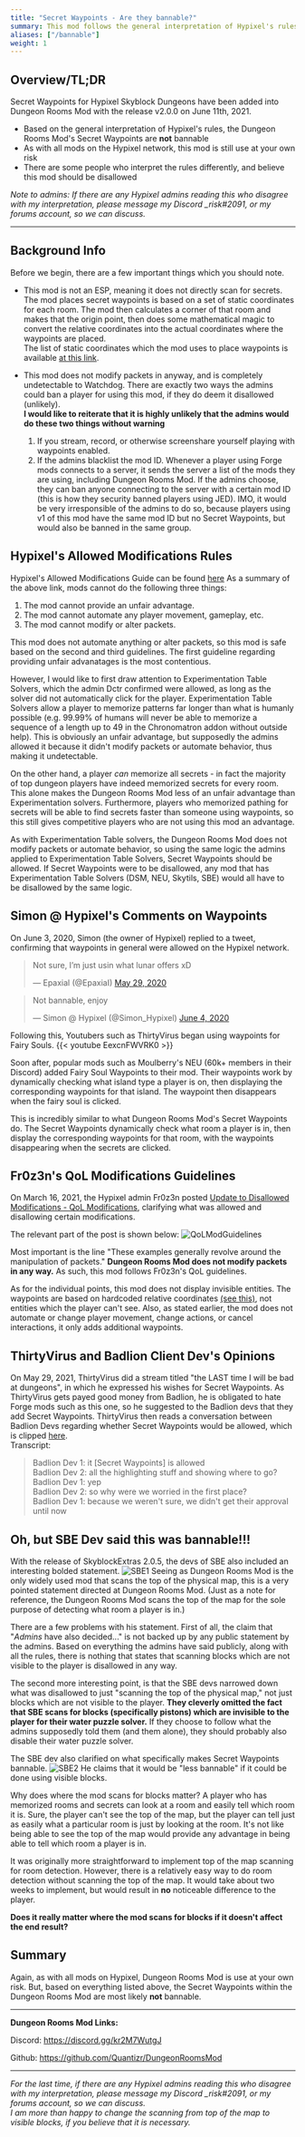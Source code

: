 ```yaml
---
title: "Secret Waypoints - Are they bannable?"
summary: This mod follows the general interpretation of Hypixel's rules, and is most likely **not bannable** but as with all mods, it is use at your own risk. More details in full post.
aliases: ["/bannable"]
weight: 1
---
```


## Overview/TL;DR
 Secret Waypoints for Hypixel Skyblock Dungeons have been added into Dungeon Rooms Mod with the release v2.0.0 on June 11th, 2021.
 - Based on the general interpretation of Hypixel's rules, the Dungeon Rooms Mod's Secret Waypoints are **not** bannable
 - As with all mods on the Hypixel network, this mod is still use at your own risk
 - There are some people who interpret the rules differently, and believe this mod should be disallowed
 
 _Note to admins: If there are any Hypixel admins reading this who disagree with my interpretation, please message my Discord \_risk#2091, or my forums account, so we can discuss._

---

## Background Info
 Before we begin, there are a few important things which you should note. 

 - This mod is not an ESP, meaning it does not directly scan for secrets. The mod places secret waypoints is based on a set of static coordinates for each room. The mod then calculates a corner of that room and makes that the origin point, then does some mathematical magic to convert the relative coordinates into the actual coordinates where the waypoints are placed.  
 The list of static coordinates which the mod uses to place waypoints is available [at this link](https://github.com/Quantizr/DungeonRoomsMod/blob/main/src/main/resources/assets/dungeonrooms/secretlocations.json).

 - This mod does not modify packets in anyway, and is completely undetectable to Watchdog. There are exactly two ways the admins could ban a player for using this mod, if they do deem it disallowed (unlikely).  
 **I would like to reiterate that it is highly unlikely that the admins would do these two things without warning**
   1. If you stream, record, or otherwise screenshare yourself playing with waypoints enabled.
   2. If the admins blacklist the mod ID. Whenever a player using Forge mods connects to a server, it sends the server a list of the mods they are using, including Dungeon Rooms Mod. If the admins choose, they can ban anyone connecting to the server with a certain mod ID (this is how they security banned players using JED). IMO, it would be very irresponsible of the admins to do so, because players using v1 of this mod have the same mod ID but no Secret Waypoints, but would also be banned in the same group.  



## Hypixel's Allowed Modifications Rules

 Hypixel's Allowed Modifications Guide can be found [here](https://hypixel.net/threads/guide-allowed-modifications.345453/)
 As a summary of the above link, mods cannot do the following three things:
 1. The mod cannot provide an unfair advantage.
 2. The mod cannot automate any player movement, gameplay, etc.
 3. The mod cannot modify or alter packets.

 This mod does not automate anything or alter packets, so this mod is safe based on the second and third guidelines. The first guideline regarding providing unfair advanatages is the most contentious. 

 However, I would like to first draw attention to Experimentation Table Solvers, which the admin Dctr confirmed were allowed, as long as the solver did not automatically click for the player. Experimentation Table Solvers allow a player to memorize patterns far longer than what is humanly possible (e.g. 99.99% of humans will never be able to memorize a sequence of a length up to 49 in the Chronomatron addon without outside help). This is obviously an unfair advantage, but supposedly the admins allowed it because it didn't modify packets or automate behavior, thus making it undetectable.

 On the other hand, a player _can_ memorize all secrets - in fact the majority of top dungeon players have indeed memorized secrets for every room. This alone makes the Dungeon Rooms Mod less of an unfair advantage than Experimentation solvers. Furthermore, players who memorized pathing for secrets will be able to find secrets faster than someone using waypoints, so this still gives competitive players who are not using this mod an advantage.

 As with Experimentation Table solvers, the Dungeon Rooms Mod does not modify packets or automate behavior, so using the same logic the admins applied to Experimentation Table Solvers, Secret Waypoints should be allowed. If Secret Waypoints were to be disallowed, any mod that has Experimentation Table Solvers (DSM, NEU, Skytils, SBE) would all have to be disallowed by the same logic.



## Simon @ Hypixel's Comments on Waypoints
  On June 3, 2020, Simon (the owner of Hypixel) replied to a tweet, confirming that waypoints in general were allowed on the Hypixel network.
  <blockquote class="twitter-tweet"><p lang="en" dir="ltr">Not sure, I’m just usin what lunar offers xD</p>&mdash; Epaxial (@EpaxiaI) <a href="https://twitter.com/EpaxiaI/status/1266206713864224768?ref_src=twsrc%5Etfw">May 29, 2020</a></blockquote><blockquote class="twitter-tweet"><p lang="en" dir="ltr">Not bannable, enjoy</p>&mdash; Simon @ Hypixel (@Simon_Hypixel) <a href="https://twitter.com/Simon_Hypixel/status/1268370720528138240?ref_src=twsrc%5Etfw">June 4, 2020</a></blockquote> <script async src="https://platform.twitter.com/widgets.js" charset="utf-8"></script>
 
 Following this, Youtubers such as ThirtyVirus began using waypoints for Fairy Souls.
 {{< youtube EexcnFWVRK0 >}}

 Soon after, popular mods such as Moulberry's NEU (60k+ members in their Discord) added Fairy Soul Waypoints to their mod. Their waypoints work by dynamically checking what island type a player is on, then displaying the corresponding waypoints for that island. The waypoint then disappears when the fairy soul is clicked. 

 This is incredibly similar to what Dungeon Rooms Mod's Secret Waypoints do. The Secret Waypoints dynamically check what room a player is in, then display the corresponding waypoints for that room, with the waypoints disappearing when the secrets are clicked.



## Fr0z3n's QoL Modifications Guidelines
 On March 16, 2021, the Hypixel admin Fr0z3n posted [Update to Disallowed Modifications - QoL Modifications](https://hypixel.net/threads/update-to-disallowed-modifications-qol-modifications.4043482/), clarifying what was allowed and disallowing certain modifications.

 The relevant part of the post is shown below:
 ![QoLModGuidelines](images/QoLModGuidelines.jpg)
 
 Most important is the line "These examples generally revolve around the manipulation of packets." **Dungeon Rooms Mod does not modify packets in any way.** As such, this mod follows Fr0z3n's QoL guidelines. 

 As for the individual points, this mod does not display invisible entities. The waypoints are based on hardcoded relative coordinates [(see this)](https://github.com/Quantizr/DungeonRoomsMod/blob/main/src/main/resources/assets/dungeonrooms/secretlocations.json), not entities which the player can't see. Also, as stated earlier, the mod does not automate or change player movement, change actions, or cancel interactions, it only adds additional waypoints.



## ThirtyVirus and Badlion Client Dev's Opinions
 On May 29, 2021, ThirtyVirus did a stream titled "the LAST time I will be bad at dungeons", in which he expressed his wishes for Secret Waypoints. As ThirtyVirus gets payed good money from Badlion, he is obligated to hate Forge mods such as this one, so he suggested to the Badlion devs that they add Secret Waypoints. ThirtyVirus then reads a conversation between Badlion Devs regarding whether Secret Waypoints would be allowed, which is clipped [here](https://youtube.com/clip/UgxRUOo-C8eLMbiq3tl4AaABCQ).  
 Transcript:
 > Badlion Dev 1: it [Secret Waypoints] is allowed  
 Badlion Dev 2: all the highlighting stuff and showing where to go?  
 Badlion Dev 1: yep  
 Badlion Dev 2: so why were we worried in the first place?  
 Badlion Dev 1: because we weren't sure, we didn't get their approval until now



## Oh, but SBE Dev said this was bannable!!!
 With the release of SkyblockExtras 2.0.5, the devs of SBE also included an interesting bolded statement.
 ![SBE1](images/SBE1.png)
 Seeing as Dungeon Rooms Mod is the only widely used mod that scans the top of the physical map, this is a very pointed statement directed at Dungeon Rooms Mod.
 (Just as a note for reference, the Dungeon Rooms Mod scans the top of the map for the sole purpose of detecting what room a player is in.)

 There are a few problems with his statement. First of all, the claim that "_Admins_ have also decided..." is not backed up by any public statement by the admins. Based on everything the admins have said publicly, along with all the rules, there is nothing that states that scanning blocks which are not visible to the player is disallowed in any way.

 The second more interesting point, is that the SBE devs narrowed down what was disallowed to just "scanning the top of the physical map," not just blocks which are not visible to the player. **They cleverly omitted the fact that SBE scans for blocks (specifically pistons) which are invisible to the player for their water puzzle solver.** If they choose to follow what the admins supposedly told them (and them alone), they should probably also disable their water puzzle solver.

 The SBE dev also clarified on what specifically makes Secret Waypoints bannable.
 ![SBE2](images/SBE2.png)
 He claims that it would be "less bannable" if it could be done using visible blocks.

 Why does where the mod scans for blocks matter? A player who has memorized rooms and secrets can look at a room and easily tell which room it is. Sure, the player can't see the top of the map, but the player can tell just as easily what a particular room is just by looking at the room. It's not like being able to see the top of the map would provide any advantage in being able to tell which room a player is in.

 It was originally more straightforward to implement top of the map scanning for room detection. However, there is a relatively easy way to do room detection without scanning the top of the map. It would take about two weeks to implement, but would result in **no** noticeable difference to the player. 

 **Does it really matter where the mod scans for blocks if it doesn't affect the end result?**


## Summary
 Again, as with all mods on Hypixel, Dungeon Rooms Mod is use at your own risk. But, based on everything listed above, the Secret Waypoints within the Dungeon Rooms Mod are most likely **not** bannable.

 ---

 **Dungeon Rooms Mod Links:**

 Discord: https://discord.gg/kr2M7WutgJ

 Github: https://github.com/Quantizr/DungeonRoomsMod

---

 _For the last time, if there are any Hypixel admins reading this who disagree with my interpretation, please message my Discord \_risk#2091, or my forums account, so we can discuss._  
 _I am more than happy to change the scanning from top of the map to visible blocks, if you believe that it is necessary._